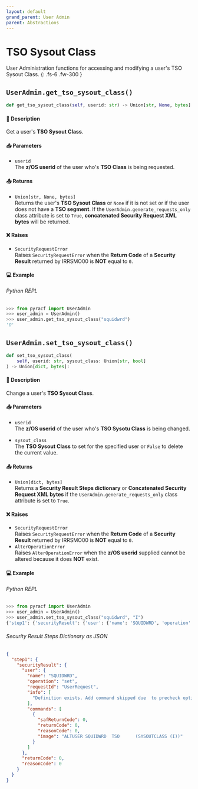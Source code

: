 ```yaml
---
layout: default
grand_parent: User Admin
parent: Abstractions
---
```


# TSO Sysout Class

User Administration functions for accessing and modifying a user's TSO Sysout Class. 
{: .fs-6 .fw-300 }

## `UserAdmin.get_tso_sysout_class()`

```python
def get_tso_sysout_class(self, userid: str) -> Union[str, None, bytes]:
```

#### 📄 Description

Get a user's **TSO Sysout Class**.

#### 📥 Parameters
* `userid`<br>
  The **z/OS userid** of the user who's **TSO  Class** is being requested.

#### 📤 Returns
* `Union[str, None, bytes]`<br>
  Returns the user's **TSO Sysout Class** or `None` if it is not set or if the user does not have a **TSO segment**. If the `UserAdmin.generate_requests_only` class attribute is set to `True`, **concatenated Security Request XML bytes** will be returned.

#### ❌ Raises
* `SecurityRequestError`<br>
  Raises `SecurityRequestError` when the **Return Code** of a **Security Result** returned by IRRSMO00 is **NOT** equal to `0`.

#### 💻 Example

###### Python REPL
```python
>>> from pyracf import UserAdmin
>>> user_admin = UserAdmin()
>>> user_admin.get_tso_sysout_class("squidwrd")
'O'
```

## `UserAdmin.set_tso_sysout_class()`

```python
def set_tso_sysout_class(
    self, userid: str, sysout_class: Union[str, bool]
) -> Union[dict, bytes]:
```

#### 📄 Description

Change a user's **TSO Sysout Class**.

#### 📥 Parameters
* `userid`<br>
  The **z/OS userid** of the user who's **TSO Sysotu Class** is being changed.

* `sysout_class`<br>
  The **TSO Sysout Class** to set for the specified user or `False` to delete the current value.

#### 📤 Returns
* `Union[dict, bytes]`<br>
  Returns a **Security Result Steps dictionary** or **Concatenated Security Request XML bytes** if the `UserAdmin.generate_requests_only` class attribute is set to `True`.

#### ❌ Raises
* `SecurityRequestError`<br>
  Raises `SecurityRequestError` when the **Return Code** of a **Security Result** returned by IRRSMO00 is **NOT** equal to `0`.
* `AlterOperationError`<br>
  Raises `AlterOperationError` when the **z/OS userid** supplied cannot be altered because it does **NOT** exist.

#### 💻 Example

###### Python REPL
```python
>>> from pyracf import UserAdmin
>>> user_admin = UserAdmin()
>>> user_admin.set_tso_sysout_class("squidwrd", "I")
{'step1': {'securityResult': {'user': {'name': 'SQUIDWRD', 'operation': 'set', 'requestId': 'UserRequest', 'info': ['Definition exists. Add command skipped due  to precheck option'], 'commands': [{'safReturnCode': 0, 'returnCode': 0, 'reasonCode': 0, 'image': 'ALTUSER SQUIDWRD  TSO      (SYSOUTCLASS (I))'}]}, 'returnCode': 0, 'reasonCode': 0, 'runningUserid': 'testuser'}}}
```

###### Security Result Steps Dictionary as JSON
```json
{
  "step1": {
    "securityResult": {
      "user": {
        "name": "SQUIDWRD",
        "operation": "set",
        "requestId": "UserRequest",
        "info": [
          "Definition exists. Add command skipped due  to precheck option"
        ],
        "commands": [
          {
            "safReturnCode": 0,
            "returnCode": 0,
            "reasonCode": 0,
            "image": "ALTUSER SQUIDWRD  TSO      (SYSOUTCLASS (I))"
          }
        ]
      },
      "returnCode": 0,
      "reasonCode": 0
    }
  }
}
```